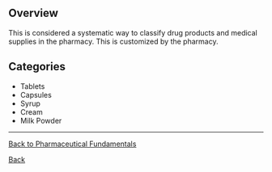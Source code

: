 ## Overview
This is considered a systematic way to classify drug products and medical supplies in the pharmacy. This is customized by the pharmacy.

## Categories 
* Tablets 
* Capsules
* Syrup
* Cream 
* Milk Powder


***


[Back to Pharmaceutical Fundamentals](https://github.com/hmislk/hmis/wiki/Pharmaceutical-Fundamentals)

[Back](https://github.com/hmislk/hmis/wiki)
